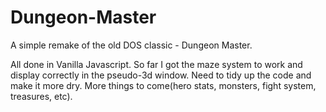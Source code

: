 # Dungeon-Master

A simple remake of the old DOS classic - Dungeon Master.

All done in Vanilla Javascript. So far I got the maze system to work and display correctly in the pseudo-3d window.
Need to tidy up the code and make it more dry. 
More things to come(hero stats, monsters, fight system, treasures, etc).

